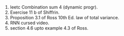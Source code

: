 1. leetc Combination sum 4 (dynamic progr).
2. Exercise 11 b of Shiffrin.
3. Proposition 3.1 of Ross 10th Ed. law of total variance.
4. RNN cursed video.
5. section 4.6 upto example 4.3 of Ross.